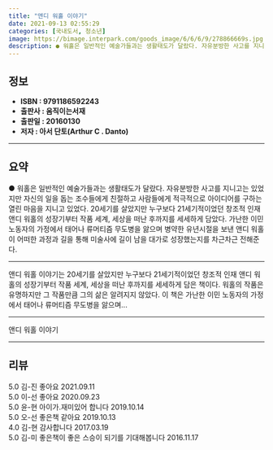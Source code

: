 ```yaml
---
title: "앤디 워홀 이야기"
date: 2021-09-13 02:55:29
categories: [국내도서, 청소년]
image: https://bimage.interpark.com/goods_image/6/6/6/9/278866669s.jpg
description: ● 워홀은 일반적인 예술가들과는 생활태도가 달랐다. 자유분방한 사고를 지니고는 있었지만 자신의 일을 돕는 조수들에게 친절하고 사람들에게 적극적으로 아이디어를 구하는 열린 마음을 지니고 있었다. 20세기를 살았지만 누구보다 21세기적이었던 창조적 인재 앤디 워홀의 성장기부터 작품 세계,
---
```


## **정보**

- **ISBN : 9791186592243**
- **출판사 : 움직이는서재**
- **출판일 : 20160130**
- **저자 : 아서 단토(Arthur C . Danto)**

------



## **요약**

●  워홀은 일반적인 예술가들과는 생활태도가 달랐다. 자유분방한 사고를 지니고는 있었지만 자신의 일을 돕는 조수들에게 친절하고 사람들에게 적극적으로 아이디어를 구하는 열린 마음을 지니고 있었다. 20세기를 살았지만 누구보다 21세기적이었던 창조적 인재 앤디 워홀의 성장기부터 작품 세계, 세상을 떠난 후까지를 세세하게 담았다.  가난한 이민 노동자의 가정에서 태어나 류머티즘 무도병을 앓으며 병약한 유년시절을 보낸 앤디 워홀이 어떠한 과정과 길을 통해 미술사에 길이 남을 대가로 성장했는지를 차근차근 전해준다.

------

앤디 워홀 이야기는 20세기를 살았지만 누구보다 21세기적이었던 창조적 인재 앤디 워홀의 성장기부터 작품 세계, 세상을 떠난 후까지를 세세하게 담은 책이다. 워홀의 작품은 유명하지만 그 작품만큼 그의 삶은 알려지지 않았다. 이 책은 가난한 이민 노동자의 가정에서 태어나 류머티즘 무도병을 앓으며... 

------


앤디 워홀 이야기 

------


## **리뷰** 

5.0 김-진 좋아요 2021.09.11 <br/>5.0 이-선 좋아요 2020.09.23 <br/>5.0 윤-현 아이가.재미있어 합니다 2019.10.14 <br/>5.0 오-선 좋은책 같아요 2019.10.13 <br/>4.0 김-현 감사합니다  2017.03.19 <br/>5.0 김-미 좋은책이 좋은 스승이 되기를 기대해봅니다 2016.11.17 <br/>